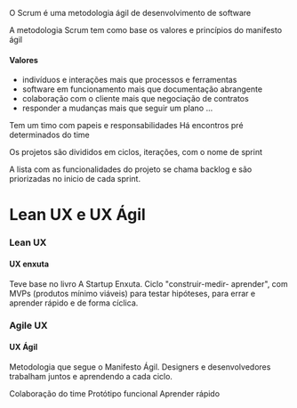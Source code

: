 
O Scrum é uma metodologia ágil de desenvolvimento de software

A metodologia Scrum tem como base os valores e princípios do manifesto ágil

#### Valores

- indivíduos e interações mais que processos e ferramentas
- software em funcionamento mais que documentação abrangente
- colaboração com o cliente mais que negociação de contratos
- responder a mudanças mais que seguir um plano
...

Tem um timo com papeis e responsabilidades 
Há encontros pré determinados do time

Os projetos são divididos em ciclos, iterações, com o nome de sprint

A lista com as funcionalidades do projeto se chama backlog e são priorizadas no inicio de cada sprint.


# Lean UX e UX Ágil

### Lean UX
#### UX enxuta

Teve base no livro A Startup Enxuta.
Ciclo "construir-medir- aprender", com MVPs (produtos mínimo viáveis) para testar hipóteses, para errar e aprender rápido e de forma cíclica.


### Agile UX
#### UX Ágil

Metodologia que segue o Manifesto Ágil. Designers e desenvolvedores trabalham juntos e aprendendo a cada ciclo.



Colaboração do time 
Protótipo funcional
Aprender rápido


